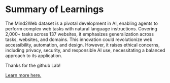 # Summary of Learnings

The Mind2Web dataset is a pivotal development in AI, enabling agents to perform complex web tasks with natural language instructions. Covering 2,000+ tasks across 137 websites, it emphasizes generalization across tasks, websites, and domains. This innovation could revolutionize web accessibility, automation, and design. However, it raises ethical concerns, including privacy, security, and responsible AI use, necessitating a balanced approach to its application.

Thanks for the github Lab!

[Learn more here.](https://www.perplexity.ai/page/advancements-in-mindweb-datase-geZqAch3TQiL1HNq5oAQ4g)
